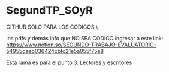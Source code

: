 # SegundTP_SOyR

GITHUB SOLO PARA LOS CODIGOS \\

los pdfs y demás info que NO SEA CODIGO ingresar a este link: https://www.notion.so/SEGUNDO-TRABAJO-EVALUATORIO-54955daeb036424cbfc21e5a055f75e8


Esta rama es para el punto 3.
Lectores y escritores
